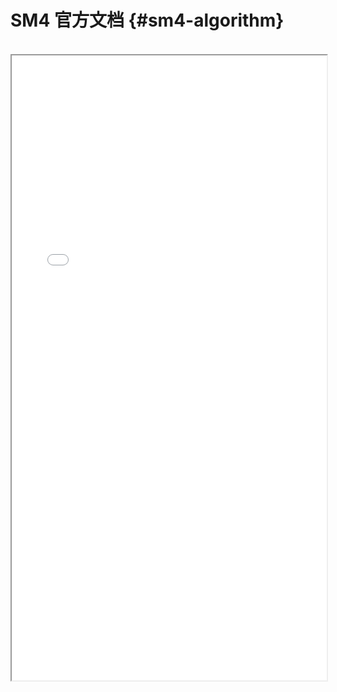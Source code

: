 # SM4 官方文档 {#sm4-algorithm}
<br>
<iframe src="/gmdocs/pdf/SM4-Algorithm.pdf#view=fit" width="100%" height="1000"> </iframe>
